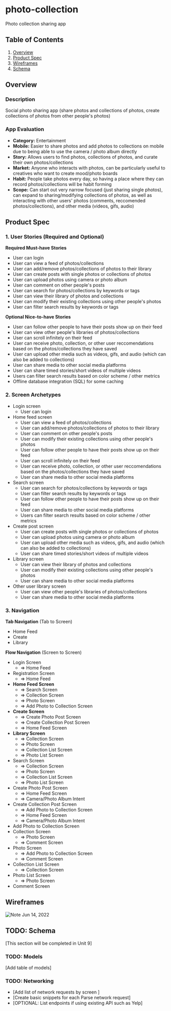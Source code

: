 # photo-collection
Photo collection sharing app 

## Table of Contents
1. [Overview](#Overview)
1. [Product Spec](#Product-Spec)
1. [Wireframes](#Wireframes)
2. [Schema](#Schema)

## Overview
### Description
Social photo sharing app (share photos and collections of photos, create collections of photos from other people's photos)

### App Evaluation
- **Category:** Entertainment
- **Mobile:** Easier to share photos and add photos to collections on mobile due to being able to use the camera / photo album directly 
- **Story:** Allows users to find photos, collections of photos, and curate their own photos/collections
- **Market:** Anyone who interacts with photos, can be particularly useful to creatives who want to create mood/photo boards 
- **Habit:** People take photos every day, so having a place where they can record photos/collections will be habit forming
- **Scope:** Can start out very narrow focused (just sharing single photos), can expand to sharing/modifying collections of photos, as well as interacting with other users' photos (comments, reccomended photos/collections), and other media (videos, gifs, audio) 

## Product Spec

### 1. User Stories (Required and Optional)

**Required Must-have Stories**
* User can login
* User can view a feed of photos/collections
* User can add/remove photos/collections of photos to their library
* User can create posts with single photos or collections of photos 
* User can upload photos using camera or photo album 
* User can comment on other people's posts 
* User can search for photos/collections by keywords or tags 
* User can view their library of photos and collections 
* User can modify their existing collections using other people's photos 
* User can filter search results by keywords or tags 

**Optional Nice-to-have Stories**
* User can follow other people to have their posts show up on their feed
* User can view other people's libraries of photos/collections 
* User can scroll infinitely on their feed 
* User can receive photo, collection, or other user reccomendations based on the photos/collections they have saved 
* User can upload other media such as videos, gifs, and audio (which can also be added to collections) 
* User can share media to other social media platforms 
* User can share timed stories/short videos of multiple videos 
* Users can filter search results based on color scheme / other metrics
* Offline database integration (SQL) for some caching

### 2. Screen Archetypes

* Login screen 
   * User can login
* Home feed screen
   * User can view a feed of photos/collections
   * User can add/remove photos/collections of photos to their library
   * User can comment on other people's posts 
   * User can modify their existing collections using other people's photos
   * User can follow other people to have their posts show up on their feed
   * User can scroll infinitely on their feed 
   * User can receive photo, collection, or other user reccomendations based on the photos/collections they have saved
   * User can share media to other social media platforms
* Search screen
   * User can search for photos/collections by keywords or tags 
   * User can filter search results by keywords or tags 
   * User can follow other people to have their posts show up on their feed
   * User can share media to other social media platforms
   * Users can filter search results based on color scheme / other metrics
* Create post screen
   * User can create posts with single photos or collections of photos
   * User can upload photos using camera or photo album
   * User can upload other media such as videos, gifs, and audio (which can also be added to collections) 
   * User can share timed stories/short videos of multiple videos
* Library screen 
   * User can view their library of photos and collections 
   * User can modify their existing collections using other people's photos
   * User can share media to other social media platforms
* Other user library screen
   * User can view other people's libraries of photos/collections 
   * User can share media to other social media platforms

### 3. Navigation

**Tab Navigation** (Tab to Screen)

* Home Feed
* Create
* Library 

**Flow Navigation** (Screen to Screen)

* Login Screen
    * => Home Feed
* Registration Screen
    * => Home Feed
* **Home Feed Screen**
    * => Search Screen 
    * => Collection Screen
    * => Photo Screen 
    * => Add Photo to Collection Screen 
* **Create Screen**
    * => Create Photo Post Screen
    * => Create Collection Post Screen 
    * => Home Feed Screen 
* **Library Screen**
    * => Collection Screen
    * => Photo Screen
    * => Collection List Screen 
    * => Photo List Screen 
* Search Screen
    * => Collection Screen
    * => Photo Screen
    * => Collection List Screen 
    * => Photo List Screen
* Create Photo Post Screen
    * => Home Feed Screen
    * => Camera/Photo Album Intent 
* Create Collection Post Screen
    * => Add Photo to Collection Screen 
    * => Home Feed Screen
    * => Camera/Photo Album Intent
* Add Photo to Collection Screen
* Collection Screen
    * => Photo Screen
    * => Comment Screen
* Photo Screen
    * => Add Photo to Collection Screen
    * => Comment Screen
* Collection List Screen
    * => Collection Screen
* Photo List Screen 
    * => Photo Screen 
* Comment Screen

## Wireframes
![Note Jun 14, 2022](https://user-images.githubusercontent.com/59301744/173736359-b543c6a9-846d-4df0-b1dd-a3b9b98db6f9.jpg)


## TODO: Schema 
[This section will be completed in Unit 9]
### TODO: Models
[Add table of models]
### TODO: Networking
- [Add list of network requests by screen ]
- [Create basic snippets for each Parse network request]
- [OPTIONAL: List endpoints if using existing API such as Yelp]
